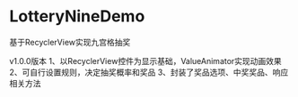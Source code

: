 # LotteryNineDemo
基于RecyclerView实现九宫格抽奖

v1.0.0版本
1、以RecyclerView控件为显示基础，ValueAnimator实现动画效果
2、可自行设置规则，决定抽奖概率和奖品
3、封装了奖品选项、中奖奖品、响应相关方法
